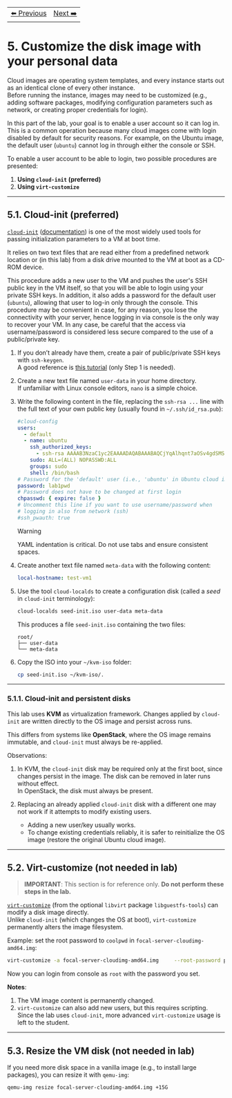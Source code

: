 <table style="width:100%">
  <tr>
    <td align="left"><a href="../1.4/README.md">⬅️ Previous</a></td>
    <td align="right"><a href="../1.6/README.md">Next ➡️</a></td>
  </tr>
</table>

# 5. Customize the disk image with your personal data

Cloud images are operating system templates, and every instance starts out as an identical clone of every other instance.  
Before running the instance, images may need to be customized (e.g., adding software packages, modifying configuration parameters such as network, or creating proper credentials for login).

In this part of the lab, your goal is to enable a user account so it can log in. This is a common operation because many cloud images come with login disabled by default for security reasons.
For example, on the Ubuntu image, the default user (`ubuntu`) cannot log in through either the console or SSH. 

To enable a user account to be able to login, two possible procedures are presented:

1. **Using `cloud-init` (preferred)**
2. **Using `virt-customize`**

---

## 5.1. Cloud-init (preferred)

[`cloud-init`](https://cloud-init.io/) ([documentation](https://cloudinit.readthedocs.io/en/latest/)) is one of the most widely used tools for passing initialization parameters to a VM at boot time.  

It relies on two text files that are read either from a predefined network location or (in this lab) from a disk drive mounted to the VM at boot as a CD-ROM device.

This procedure adds a new user to the VM and pushes the user's SSH public key in the VM itself, so that you will be able to login using your private SSH keys.
In addition, it also adds a password for the default user (`ubuntu`), allowing that user to log-in only through the console.
This procedure may be convenient in case, for any reason, you lose the connectivity with your server, hence logging in via console is the only way to recover your VM.
In any case, be careful that the access via username/password is considered less secure compared to the use of a public/private key.


1. If you don’t already have them, create a pair of public/private SSH keys with `ssh-keygen`.  
   A good reference is [this tutorial](https://www.digitalocean.com/community/tutorials/how-to-set-up-ssh-keys-on-ubuntu-1604) (only Step 1 is needed).

2. Create a new text file named `user-data` in your home directory.  
   If unfamiliar with Linux console editors, `nano` is a simple choice.

3. Write the following content in the file, replacing the `ssh-rsa ...` line with the full text of your own public key (usually found in `~/.ssh/id_rsa.pub`):

   ```yaml
   #cloud-config
   users:
     - default
     - name: ubuntu
       ssh_authorized_keys:
         - ssh-rsa AAAAB3NzaC1yc2EAAAADAQABAAABAQCjYqAlhqnt7aOSv4gdSMSKWE09YTP2Q2Wv5Uygnx...
       sudo: ALL=(ALL) NOPASSWD:ALL
       groups: sudo
       shell: /bin/bash
   # Password for the 'default' user (i.e., 'ubuntu' in Ubuntu cloud images)
   password: lab1pwd
   # Password does not have to be changed at first login
   chpasswd: { expire: false }
   # Uncomment this line if you want to use username/password when
   # logging in also from network (ssh)
   #ssh_pwauth: true
   ```

   > [!WARNING]
   > YAML indentation is critical. Do not use tabs and ensure consistent spaces.

4. Create another text file named `meta-data` with the following content:

   ```yaml
   local-hostname: test-vm1
   ```

5. Use the tool `cloud-localds` to create a configuration disk (called a *seed* in `cloud-init` terminology):

   ```bash
   cloud-localds seed-init.iso user-data meta-data
   ```

   This produces a file `seed-init.iso` containing the two files:

   ```
   root/
   ├── user-data
   └── meta-data
   ```

6. Copy the ISO into your `~/kvm-iso` folder:

   ```bash
   cp seed-init.iso ~/kvm-iso/.
   ```

---

### 5.1.1. Cloud-init and persistent disks

This lab uses **KVM** as virtualization framework. Changes applied by `cloud-init` are written directly to the OS image and persist across runs.  

This differs from systems like **OpenStack**, where the OS image remains immutable, and `cloud-init` must always be re-applied.

Observations:

1. In KVM, the `cloud-init` disk may be required only at the first boot, since changes persist in the image. The disk can be removed in later runs without effect.  
   In OpenStack, the disk must always be present.

2. Replacing an already applied `cloud-init` disk with a different one may not work if it attempts to modify existing users.  
   - Adding a new user/key usually works.  
   - To change existing credentials reliably, it is safer to reinitialize the OS image (restore the original Ubuntu cloud image).

---

## 5.2. Virt-customize (not needed in lab)

> **IMPORTANT**: This section is for reference only. **Do not perform these steps in the lab.**

[`virt-customize`](http://libguestfs.org/virt-customize.1.html) (from the optional `libvirt` package `libguestfs-tools`) can modify a disk image directly.  
Unlike `cloud-init` (which changes the OS at boot), `virt-customize` permanently alters the image filesystem.

Example: set the root password to `coolpwd` in `focal-server-cloudimg-amd64.img`:

```bash
virt-customize -a focal-server-cloudimg-amd64.img     --root-password password:coolpwd
```

Now you can login from console as `root` with the password you set.

**Notes**:
1. The VM image content is permanently changed.
2. `virt-customize` can also add new users, but this requires scripting. Since the lab uses `cloud-init`, more advanced `virt-customize` usage is left to the student.

---

## 5.3. Resize the VM disk (not needed in lab)

If you need more disk space in a vanilla image (e.g., to install large packages), you can resize it with `qemu-img`:

```bash
qemu-img resize focal-server-cloudimg-amd64.img +15G
```
